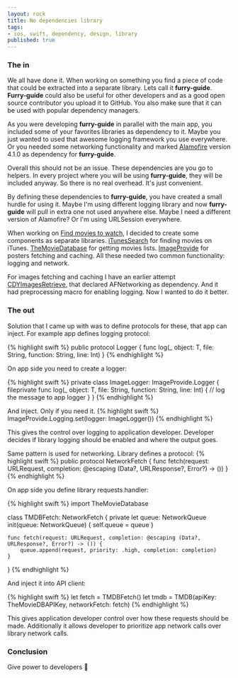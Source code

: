 ```yaml
---
layout: rock
title: No dependencies library
tags:
- ios, swift, dependency, design, library
published: true
---
```


### The in

We all have done it. When working on something you find a piece of code that could be extracted into a separate library. Lets call it **furry-guide**. **Furry-guide** could also be useful for other developers and as a good open source contributor you upload it to GitHub. You also make sure that it can be used with popular dependency managers.

As you were developing **furry-guide** in parallel with the main app, you included some of your favorites libraries as dependency to it. Maybe you just wanted to used that awesome logging framework you use everywhere. Or you needed some networking functionality and marked [Alamofire][1] version 4.1.0 as dependency for **furry-guide**.

Overall this should not be an issue. These dependencies are you go to helpers. In every project where you will be using **furry-guide**, they will be included anyway. So there is no real overhead. It's just convenient.

By defining these dependencies to **furry-guide**, you have created a small hurdle for using it. Maybe I'm using different logging library and now **furry-guide** will pull in extra one not used anywhere else. Maybe I need a different version of Alamofire? Or I'm using URLSession everywhere.

When working on [Find movies to watch][2], I decided to create some components as separate libraries. [iTunesSearch][3] for finding movies on iTunes. [TheMovieDatabase][4] for getting movies lists. [ImageProvide][5] for posters fetching and caching. All these needed two common functionality: logging and network. 

For images fetching  and caching I have an earlier attempt [CDYImagesRetrieve][6], that declared AFNetworking as dependency. And it had preprocessing macro for enabling logging. Now I wanted to do it better.

### The out
Solution that I came up with was to define protocols for these, that app can inject. For example app defines logging protocol:

{% highlight swift %}
public protocol Logger {
    func log<T>(_ object: T, file: String, function: String, line: Int)
}
{% endhighlight %}

On app side you need to create a logger:

{% highlight swift %}
private class ImageLogger: ImageProvide.Logger {
    fileprivate func log<T>(_ object: T, file: String, function: String, line: Int) {
    	// log the message to app logger
    }
}
{% endhighlight %}

And inject. Only if you need it.
{% highlight swift %}
ImageProvide.Logging.set(logger: ImageLogger())
{% endhighlight %}

This gives the control over logging to application developer. Developer decides if library logging should be enabled and where the output goes.

Same pattern is used for networking. Library defines a protocol:
{% highlight swift %}
public protocol NetworkFetch {
    func fetch(request: URLRequest, completion: @escaping (Data?, URLResponse?, Error?) -> ())
}
{% endhighlight %}

On app side you define library requests handler:

{% highlight swift %}
import TheMovieDatabase

class TMDBFetch: NetworkFetch {
    private let queue: NetworkQueue
    init(queue: NetworkQueue) {
        self.queue = queue
    }
    
    func fetch(request: URLRequest, completion: @escaping (Data?, URLResponse?, Error?) -> ()) {
        queue.append(request, priority: .high, completion: completion)
    }
}
{% endhighlight %}

And inject it into API client:

{% highlight swift %}
let fetch = TMDBFetch()
let tmdb = TMDB(apiKey: TheMovieDBAPIKey, networkFetch: fetch)
{% endhighlight %}

This gives application developer control over how these requests should be made. Additionally it allows developer to prioritize app network calls over library network calls.

### Conclusion

Give power to developers 🤘

[1]: https://github.com/Alamofire/Alamofire
[2]: https://itunes.apple.com/app/find-movies-to-watch/id1107657424?mt=8&at=1000lmKH
[3]: https://github.com/coodly/iTunesSearch
[4]: https://github.com/coodly/TheMovieDatabase
[5]: https://github.com/coodly/ImageProvide
[6]: https://github.com/coodly/CDYImagesRetrieve